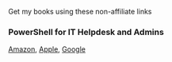Get my books using these non-affiliate links

### PowerShell for IT Helpdesk and Admins 
[Amazon](https://www.amazon.com/gp/product/B07W8XW6K6/ref=dbs_a_def_rwt_bibl_vppi_i0), [Apple](https://books.apple.com/us/book/powershell-for-it-helpdesk-and-admins/id1573751396?itsct=books_box_link&itscg=30200&ls=1), [Google](https://www.google.com/books/edition/PowerShell_for_IT_Helpdesk_and_Admins/MccyEAAAQBAJ?hl=en&gbpv=0)
